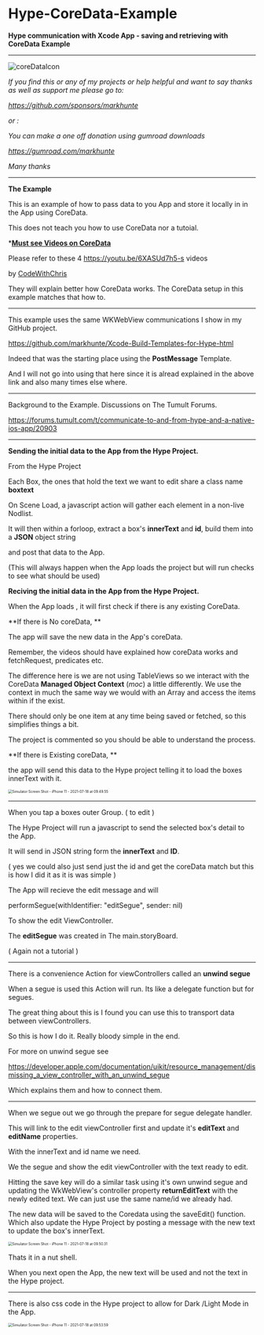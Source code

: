 # Hype-CoreData-Example


**Hype communication  with Xcode App - saving and retrieving with CoreData Example**

---

![coreDataIcon](README.assets/coreDataIcon.png)

*If you find this or any of my projects or help helpful and want to say thanks as well as support me please go to:*

*https://github.com/sponsors/markhunte*

*or :*

*You can make a one off donation using gumroad downloads*

*https://gumroad.com/markhunte*

*Many thanks*

------

 **The Example**



This is an example of how to pass data to you App and store it locally in in the App using CoreData.

This does not teach you how to use CoreData nor a tutoial.

  ***<u>Must see Videos on CoreData</u>**

Please refer to these 4   https://youtu.be/6XASUd7h5-s  videos 

by [CodeWithChris](https://www.youtube.com/channel/UC2D6eRvCeMtcF5OGHf1-trw)

They will explain better how CoreData works. The CoreData setup  in this example matches that how to. 

---



This example uses the same WKWebView communications I show in my GitHub  project.

https://github.com/markhunte/Xcode-Build-Templates-for-Hype-html



Indeed that was the starting place using the **PostMessage** Template.

And I will not go into using that here since it is alread explained in the above link and also many times else where.



-----

Background to the Example. Discussions on The Tumult Forums.

https://forums.tumult.com/t/communicate-to-and-from-hype-and-a-native-ios-app/20903



-----



**Sending the initial data to the App from the Hype Project.**



From the Hype Project

Each Box, the ones that hold the text we want to edit share a class name  **boxtext**

On Scene Load, a javascript action will gather each element  in a non-live Nodlist.

It will then within a forloop, extract a box's **innerText**  and **id**, build them into a **JSON** object string

and post that data to the App.



(This will always happen when the App loads the project but will run checks to see what should be used)



**Reciving the initial data in the App from the Hype Project.**



When the App loads , it will first check if there is any existing CoreData.

**If there is No coreData,  **

The app will save the new data in the App's coreData.

Remember, the videos should have explained how coreData works and fetchRequest, predicates etc.

The difference here is we are not using TableViews so we interact with the CoreData **Managed Object  Context**   (*moc*) a little differently. We use the context in much the same way we would with an Array and access the items within if the exist.

There should only be one item at any time being saved or fetched, so this simplifies things a bit.

The project is commented so you should be able to understand the process.

**If there is Existing coreData,  **

the app will send this data to the Hype project telling it to load the boxes innerText with it.



<img src="README.assets/Simulator Screen Shot - iPhone 11 - 2021-07-18 at 09.49.55-6598579.png" alt="Simulator Screen Shot - iPhone 11 - 2021-07-18 at 09.49.55" style="zoom:50%;" />

----

When you tap a boxes outer Group. ( to edit )

The Hype Project will run a javascript to send the selected box's detail to the App.

It will send in JSON string form the **innerText** and **ID**.

( yes we could also just send just the id and get the coreData match but this is how I did it as it is was  simple )



The App will recieve the edit message and will

 performSegue(withIdentifier: "editSegue", sender: nil)

To show the edit ViewController.



The **editSegue** was created in The main.storyBoard.

( Again not a tutorial )

----

There is a convenience Action for viewControllers called an **unwind segue** 

When a segue is used this Action will run.  Its like a delegate function but for segues.

The great thing about this is I found you can use this to transport data between viewControllers.  

So this is how I do it. Really bloody simple in the end.

For more on unwind segue see

https://developer.apple.com/documentation/uikit/resource_management/dismissing_a_view_controller_with_an_unwind_segue

Which explains them and how to connect them.

---

When we segue out we go through the prepare for segue delegate handler.

This will link to the edit viewController first and update it's   **editText** and **editName**  properties.

With the innerText and id name we need.

We the segue and show the edit viewController with the text ready to edit.



Hitting the save key will do a similar task using it's own unwind segue and updating the WkWebView's controller property  **returnEditText** with the newly edited text. We can just use the same name/id we already had.

The new data will be saved to the Coredata using the saveEdit() function. Which also update the Hype Project by posting a message with the new text to update the box's innerText.



<img src="README.assets/Simulator Screen Shot - iPhone 11 - 2021-07-18 at 09.50.31.png" alt="Simulator Screen Shot - iPhone 11 - 2021-07-18 at 09.50.31" style="zoom:50%;" />

Thats it in a nut shell.

When you next open the App, the new text will be used and not the text in the Hype project.



---



There is also css code in the Hype project to allow for Dark /Light Mode in the App.





<img src="README.assets/Simulator Screen Shot - iPhone 11 - 2021-07-18 at 09.53.59.png" alt="Simulator Screen Shot - iPhone 11 - 2021-07-18 at 09.53.59" style="zoom:50%;" />











